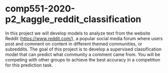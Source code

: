 # comp551-2020-p2_kaggle_reddit_classification
In this project we will develop models to analyze text from the website Reddit (https://www.reddit.com/), a popular social media forum where users post and comment on content in different themed communities, or subreddits. The goal of this project is to develop a supervised classification model that can predict what community a comment came from. You will be competing with other groups to achieve the best accuracy in a competition for this prediction task.
